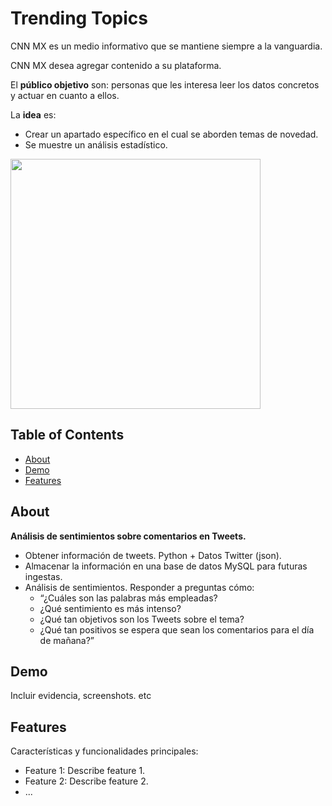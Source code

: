 # Trending Topics

CNN MX es un medio informativo que se mantiene siempre a la vanguardia. 

CNN MX desea agregar contenido a su plataforma. 

El **público objetivo** son:
personas que les interesa leer los datos concretos y actuar en cuanto a ellos.

La **idea** es:

- Crear un apartado específico en el cual se aborden
temas de novedad.
- Se muestre un análisis estadístico.

<img src="https://upload.wikimedia.org/wikipedia/commons/5/57/X_logo_2023_%28white%29.png" width="400" height="400">


## Table of Contents

- [About](#about)
- [Demo](#demo)
- [Features](#features)

## About

**Análisis de sentimientos sobre comentarios en Tweets.**

- Obtener información de tweets. Python + Datos Twitter (json).
- Almacenar la información en una base de datos MySQL para futuras ingestas.
- Análisis de sentimientos. Responder a preguntas cómo:
    - “¿Cuáles son las palabras más empleadas?
    - ¿Qué sentimiento es más intenso?
    - ¿Qué tan objetivos son los Tweets sobre el tema?
    - ¿Qué tan positivos se espera que sean los comentarios para el día de mañana?”

## Demo

Incluir evidencia, screenshots. etc

## Features

Características y funcionalidades principales:

- Feature 1: Describe feature 1.
- Feature 2: Describe feature 2.
- ...



